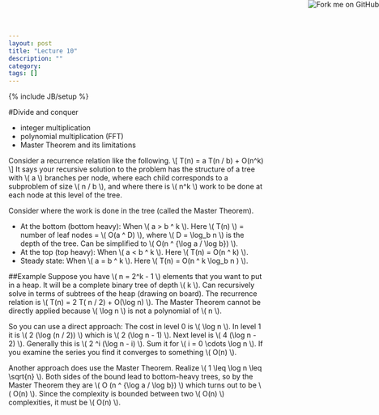 ```yaml
---
layout: post
title: "Lecture 10"
description: ""
category: 
tags: []
---
```

{% include JB/setup %}

<script type="text/javascript"
  src="http://cdn.mathjax.org/mathjax/latest/MathJax.js?config=TeX-AMS-MML_HTMLorMML">
</script>

<a href="https://github.com/emchristiansen/CSE202/tree/gh-pages/_posts">
  <img style="position: absolute; top: 0; right: 0; border: 0;" src="https://s3.amazonaws.com/github/ribbons/forkme_right_darkblue_121621.png" alt="Fork me on GitHub">
</a>

<!--EDIT BELOW THIS LINE, UNLESS YOU ARE DOING SOMETHING SPECIAL.-->

#Divide and conquer

  * integer multiplication
  * polynomial multiplication (FFT)
  * Master Theorem and its limitations

Consider a recurrence relation like the following.
\\[
T(n) = a T(n / b) + O(n^k)
\\]
It says your recursive solution to the problem has the structure of a tree with \\( a \\) branches per node, where each child corresponds to a subproblem of size \\( n / b \\), and where there is \\( n^k \\) work to be done at each node at this level of the tree.

Consider where the work is done in the tree (called the Master Theorem).

  * At the bottom (bottom heavy): When \\( a > b ^ k \\).
Here \\( T(n) \\) = number of leaf nodes = \\( O(a ^ D) \\), where \\( D = \log\_b n \\) is the depth of the tree.
Can be simplified to \\( O(n ^ {\log a / \log b}) \\).
  * At the top (top heavy): When \\( a < b ^ k \\).
Here \\( T(n) = O(n ^ k) \\).
  * Steady state: When \\( a = b ^ k \\).
Here \\( T(n) = O(n ^ k \log\_b n ) \\).

##Example
Suppose you have \\( n = 2^k - 1 \\) elements that you want to put in a heap.
It will be a complete binary tree of depth \\( k \\).
Can recursively solve in terms of subtrees of the heap (drawing on board).
The recurrence relation is \\( T(n) = 2 T( n / 2) + O(\log n) \\).
The Master Theorem cannot be directly applied because \\( \log n \\) is not a polynomial of \\( n \\).

So you can use a direct approach:
The cost in level 0 is \\( \log n \\).
In level 1 it is \\( 2 (\log (n / 2)) \\) which is \\( 2 (\log n - 1) \\).
Next level is \\( 4 (\log n - 2) \\).
Generally this is \\( 2 ^i (\log n - i) \\).
Sum it for \\( i = 0 \cdots \log n \\).
If you examine the series you find it converges to something \\( O(n) \\).

Another approach does use the Master Theorem.
Realize \\( 1 \leq \log n \leq \sqrt{n} \\).
Both sides of the bound lead to bottom-heavy trees, so by the Master Theorem they are \\( O (n ^ {\log a / \log b}) \\) which turns out to be \\( O(n) \\).
Since the complexity is bounded between two \\( O(n) \\) complexities, it must be \\( O(n) \\).
